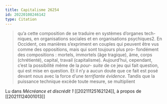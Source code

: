 ```yaml
---
title: Capitalisme 26254
id: 20220108246142
type: Citation
---
```


> qu’a cette composition de se traduire en systèmes d’organes tech- niques, en organisations sociales et en organisations psychiques2. En Occident, ces manières s’expriment en couples qui peuvent être vus comme des oppositions, mais qui sont toujours plus pro- fondément des compositions : mortels, immortels (âge tragique), âme, corps (chrétienté), capital, travail (capitalisme). Aujourd’hui, cependant, c’est la possibilité même de la *pour- suite* de ce jeu qui fait question, qui est mise en question. Et il n’y a aucun doute que ce fait est posé devant nous avec la force d’une *terrifiante évidence*. Tandis que la puissance technique excède toute mesure, se multiplient

Lu dans *Mécréance et discrédit 1* [[20211125162124]], à propos de [[20211124001013]]